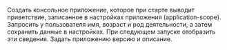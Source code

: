 Создать консольное приложение, которое при старте выводит приветствие, записанное в настройках
приложения (application-scope). Запросить у пользователя имя, возраст и род деятельности, а затем
сохранить данные в настройках. При следующем запуске отобразить эти сведения. Задать
приложению версию и описание.
